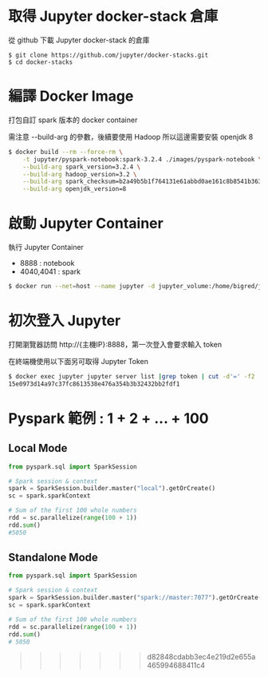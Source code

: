 #  取得 Jupyter docker-stack 倉庫

從 github 下載 Jupyter docker-stack 的倉庫

```
$ git clone https://github.com/jupyter/docker-stacks.git
$ cd docker-stacks
```

# 編譯 Docker Image

打包自訂 spark 版本的 docker container

需注意 --build-arg 的參數，後續要使用 Hadoop 所以這邊需要安裝 openjdk 8

```bash
$ docker build --rm --force-rm \
    -t jupyter/pyspark-notebook:spark-3.2.4 ./images/pyspark-notebook \
    --build-arg spark_version=3.2.4 \
    --build-arg hadoop_version=3.2 \
    --build-arg spark_checksum=b2a49b5b1f764131e61abbd0ae161c8b8541b3636b585b727d03674f2502465f940e5ef2d4dff0c0060bc61184c747ca4ea9145bde74d62ec2e9f281e82408b7 \
    --build-arg openjdk_version=8
```

# 啟動 Jupyter Container

執行 Jupyter Container 

- 8888 : notebook
- 4040,4041 : spark

```bash
$ docker run --net=host --name jupyter -d jupyter_volume:/home/bigred/jupyter_run -p 8888:8888 -p 4040:4040 -p 4041:4041 jupyter/pyspark-notebook:spark-3.2.4
```

# 初次登入 Jupyter

打開瀏覽器訪問 http://{主機IP}:8888，第一次登入會要求輸入 token

在終端機使用以下面另可取得 Jupyter Token

```bash
$ docker exec jupyter jupyter server list |grep token | cut -d'=' -f2 | cut -d' ' -f1
15e0973d14a97c37fc8613538e476a354b3b32432bb2fdf1
```

# Pyspark 範例 : 1 + 2 + ... + 100 

## Local Mode

```python
from pyspark.sql import SparkSession

# Spark session & context
spark = SparkSession.builder.master("local").getOrCreate()
sc = spark.sparkContext

# Sum of the first 100 whole numbers
rdd = sc.parallelize(range(100 + 1))
rdd.sum()
#5050
```

## Standalone Mode

```python
from pyspark.sql import SparkSession

# Spark session & context
spark = SparkSession.builder.master("spark://master:7077").getOrCreate()
sc = spark.sparkContext

# Sum of the first 100 whole numbers
rdd = sc.parallelize(range(100 + 1))
rdd.sum()
# 5050
```

>>>>>>> d82848cdabb3ec4e219d2e655a465994688411c4
